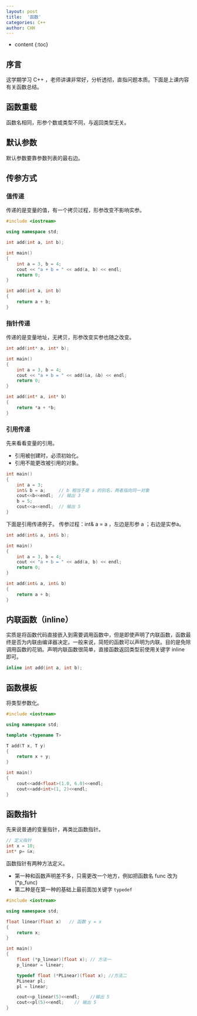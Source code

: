 ```yaml
---
layout: post
title:  '函数'
categories: C++
author: CHH
---
```


* content
{:toc}




## 序言

这学期学习 C++ ，老师讲课非常好，分析透彻，直指问题本质。下面是上课内容有关函数总结。

## 函数重载

函数名相同，形参个数或类型不同，与返回类型无关。

## 默认参数

默认参数要靠参数列表的最右边。

## 传参方式

### 值传递

传递的是变量的值，有一个拷贝过程，形参改变不影响实参。

```c++
#include <iostream>

using namespace std;

int add(int a, int b);

int main()
{
    int a = 3, b = 4;
    cout << "a + b = " << add(a, b) << endl;
    return 0;
}

int add(int a, int b)
{
    return a + b;
}
```

### 指针传递

传递的是变量地址，无拷贝，形参改变实参也随之改变。

```c++
int add(int* a, int* b);

int main()
{
    int a = 3, b = 4;
    cout << "a + b = " << add(&a, &b) << endl;
    return 0;
}

int add(int* a, int* b)
{
    return *a + *b;
}
```

### 引用传递

先来看看变量的引用。

- 引用被创建时，必须初始化。
- 引用不能更改被引用的对象。

```c++
int main()
{
    int a = 3;
    int& b = a;     // b 相当于是 a 的别名，两者指向同一对象
    cout<<b<<endl;  // 输出 3 
    b = 5;
    cout<<a<<endl;  // 输出 5
}
```

下面是引用传递例子。
传参过程：int& a = a ，左边是形参 a ；右边是实参a。

```c++
int add(int& a, int& b);    

int main()
{
    int a = 3, b = 4;
    cout << "a + b = " << add(a, b) << endl;
    return 0;
}

int add(int& a, int& b)
{
    return a + b;
}
```



## 内联函数（inline）

实质是将函数代码直接嵌入到需要调用函数中，但是即使声明了内联函数，函数最终是否为内联由编译器决定。一般来说，简短的函数可以声明为内联。目的是免除调用函数的花销。声明内联函数很简单，直接函数返回类型前使用关键字 inline 即可。

```c++
inline int add(int a, int b);
```

## 函数模板

将类型参数化。

```c++
#include <iostream>

using namespace std;

template <typename T>

T add(T x, T y)
{
    return x + y;
}

int main()
{
    cout<<add<float>(1.0, 6.0)<<endl;
    cout<<add<int>(1, 2)<<endl;
}
```

## 函数指针

先来说普通的变量指针，再类比函数指针。

```c++
// 定义指针
int x = 10;
int* p= &x;
```

函数指针有两种方法定义。

- 第一种和函数声明差不多，只需更改一个地方，例如把函数名 func 改为 (*p_func)
- 第二种是在第一种的基础上最前面加关键字 `typedef`

```c++
#include <iostream>

using namespace std;

float linear(float x)   // 函数 y = x
{
    return x;
}

int main()
{
    float (*p_linear)(float x); // 方法一
    p_linear = linear;

    typedef float (*PLinear)(float x); //方法二
    PLinear pl;
    pl = linear;

    cout<<p_linear(5)<<endl;    //输出 5
    cout<<pl(5)<<endl;    // 输出 5
}
```

